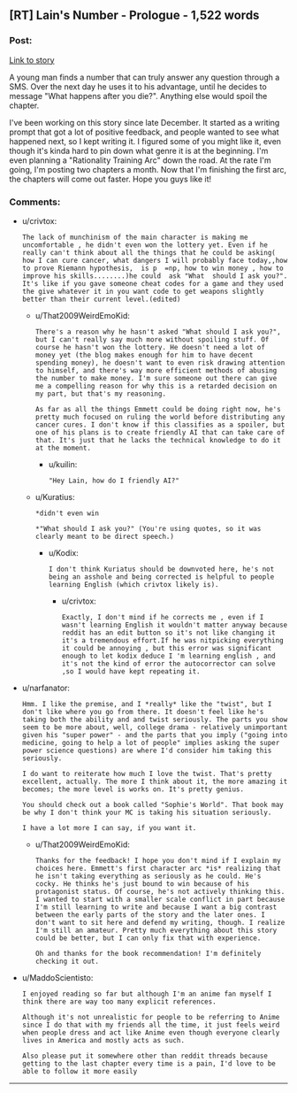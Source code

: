 ## [RT] Lain's Number - Prologue - 1,522 words

### Post:

[Link to story](https://www.reddit.com/r/WeirdEmoKidStories/comments/5ketfd/wp_you_found_a_number_that_can_truly_answer_any/)

A young man finds a number that can truly answer any question through a SMS. Over the next day he uses it to his advantage, until he decides to message "What happens after you die?". Anything else would spoil the chapter.

I've been working on this story since late December. It started as a writing prompt that got a lot of positive feedback, and people wanted to see what happened next, so I kept writing it. I figured some of you might like it, even though it's kinda hard to pin down what genre it is at the beginning. I'm even planning a "Rationality Training Arc" down the road. At the rate I'm going, I'm posting two chapters a month. Now that I'm finishing the first arc, the chapters will come out faster. Hope you guys like it!

### Comments:

- u/crivtox:
  ```
  The lack of munchinism of the main character is making me  uncomfortable , he didn't even won the lottery yet. Even if he really can't think about all the things that he could be asking( how I can cure cancer, what dangers I will probably face today,,how to prove Riemann hypothesis,  is p  =np, how to win money , how to improve his skills........)he could  ask "What  should I ask you?". It's like if you gave someone cheat codes for a game and they used the give whatever it in you want code to get weapons slightly better than their current level.(edited)
  ```

  - u/That2009WeirdEmoKid:
    ```
    There's a reason why he hasn't asked "What should I ask you?", but I can't really say much more without spoiling stuff. Of course he hasn't won the lottery. He doesn't need a lot of money yet (the blog makes enough for him to have decent spending money), he doesn't want to even risk drawing attention to himself, and there's way more efficient methods of abusing the number to make money. I'm sure someone out there can give me a compelling reason for why this is a retarded decision on my part, but that's my reasoning.

    As far as all the things Emmett could be doing right now, he's pretty much focused on ruling the world before distributing any cancer cures. I don't know if this classifies as a spoiler, but one of his plans is to create friendly AI that can take care of that. It's just that he lacks the technical knowledge to do it at the moment.
    ```

    - u/kuilin:
      ```
      "Hey Lain, how do I friendly AI?"
      ```

  - u/Kuratius:
    ```
    *didn't even win

    *"What should I ask you?" (You're using quotes, so it was clearly meant to be direct speech.)
    ```

    - u/Kodix:
      ```
      I don't think Kuriatus should be downvoted here, he's not being an asshole and being corrected is helpful to people learning English (which crivtox likely is).
      ```

      - u/crivtox:
        ```
        Exactly, I don't mind if he corrects me , even if I wasn't learning English it wouldn't matter anyway because reddit has an edit button so it's not like changing it  it's a tremendous effort.If he was nitpicking everything it could be annoying , but this error was significant enough to let kodix deduce I 'm learning english , and it's not the kind of error the autocorrector can solve ,so I would have kept repeating it.
        ```

- u/narfanator:
  ```
  Hmm. I like the premise, and I *really* like the "twist", but I don't like where you go from there. It doesn't feel like he's taking both the ability and and twist seriously. The parts you show seem to be more about, well, college drama - relatively unimportant given his "super power" - and the parts that you imply ("going into medicine, going to help a lot of people" implies asking the super power science questions) are where I'd consider him taking this seriously.

  I do want to reiterate how much I love the twist. That's pretty excellent, actually. The more I think about it, the more amazing it becomes; the more level is works on. It's pretty genius.

  You should check out a book called "Sophie's World". That book may be why I don't think your MC is taking his situation seriously.

  I have a lot more I can say, if you want it.
  ```

  - u/That2009WeirdEmoKid:
    ```
    Thanks for the feedback! I hope you don't mind if I explain my choices here. Emmett's first character arc *is* realizing that he isn't taking everything as seriously as he could. He's cocky. He thinks he's just bound to win because of his protagonist status. Of course, he's not actively thinking this. I wanted to start with a smaller scale conflict in part because I'm still learning to write and because I want a big contrast between the early parts of the story and the later ones. I don't want to sit here and defend my writing, though. I realize I'm still an amateur. Pretty much everything about this story could be better, but I can only fix that with experience. 

    Oh and thanks for the book recommendation! I'm definitely checking it out.
    ```

- u/MaddoScientisto:
  ```
  I enjoyed reading so far but although I'm an anime fan myself I think there are way too many explicit references. 

  Although it's not unrealistic for people to be referring to Anime since I do that with my friends all the time, it just feels weird when people dress and act like Anime even though everyone clearly lives in America and mostly acts as such. 

  Also please put it somewhere other than reddit threads because getting to the last chapter every time is a pain, I'd love to be able to follow it more easily
  ```

---

